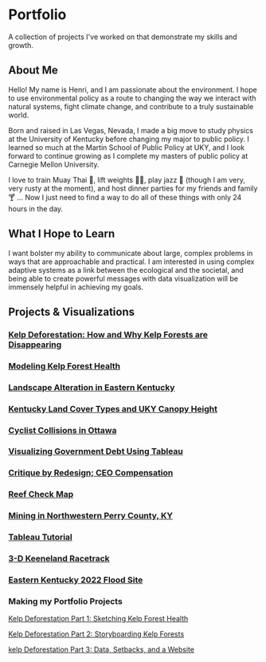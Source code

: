 # Portfolio
A collection of projects I've worked on that demonstrate my skills and growth.

## About Me
Hello! My name is Henri, and I am passionate about the environment. I hope to use environmental policy as a route to changing the way we interact with natural systems, fight climate change, and contribute to a truly sustainable world.

Born and raised in Las Vegas, Nevada, I made a big move to study physics at the University of Kentucky before changing my major to public policy. I learned so much at the Martin School of Public Policy at UKY, and I look forward to continue growing as I complete my masters of public policy at Carnegie Mellon University.

I love to train Muay Thai 🥊, lift weights 🏋️‍♂️, play jazz 🎺 (though I am very, very rusty at the moment), and host dinner parties for my friends and family 🍸 ... Now I just need to find a way to do all of these things with only 24 hours in the day.

## What I Hope to Learn
I want bolster my ability to communicate about large, complex problems in ways that are approachable and practical. I am interested in using complex adaptive systems as a link between the ecological and the societal, and being able to create powerful messages with data visualization will be immensely helpful in achieving my goals.

## Projects & Visualizations
### [Kelp Deforestation: How and Why Kelp Forests are Disappearing](https://carnegiemellon.shorthandstories.com/070951e8-c3d6-49d9-8166-4a097fa5b8f1/index.html)
### [Modeling Kelp Forest Health](https://carnegiemellon.shorthandstories.com/modeling-kelp-forest-health/index.html)
### [Landscape Alteration in Eastern Kentucky](https://henrin315.github.io/Landscape-Alteration-in-Eastern-Kentucky/)
### [Kentucky Land Cover Types and UKY Canopy Height](https://henrin315.github.io/geo409-field-trip-maps/)
### [Cyclist Collisions in Ottawa](ottawacrashes.md)
### [Visualizing Government Debt Using Tableau](/GovDebtViz.md)
### [Critique by Redesign; CEO Compensation](CeoCompensation.md)
### [Reef Check Map](reefcheckmap.md)
### [Mining in Northwestern Perry County, KY](KY-Perry-Mining.md)
### [Tableau Tutorial](IntroToTableau.md)
### [3-D Keeneland Racetrack](Keeneland-Race.md)
### [Eastern Kentucky 2022 Flood Site](Eastern-Kentucky-2022-Flood-Site.md)


### Making my Portfolio Projects
[Kelp Deforestation Part 1: Sketching Kelp Forest Health](kelp-proj-HNeblina.md)

[Kelp Deforestation Part 2: Storyboarding Kelp Forests](final-part-2.md)

[kelp Deforestation Part 3: Data, Setbacks, and a Website](final-proj-part-3.md)
